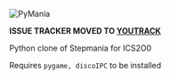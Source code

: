 ![PyMania](https://raw.githubusercontent.com/PretzelCA/sm-python-clone/master/assets/PyManiaLogoText.png)

**ISSUE TRACKER MOVED TO [YOUTRACK](https://pymania.myjetbrains.com/youtrack/issues?q=project:%20pymania)**

Python clone of Stepmania for ICS2O0

Requires ``pygame, discoIPC`` to be installed
